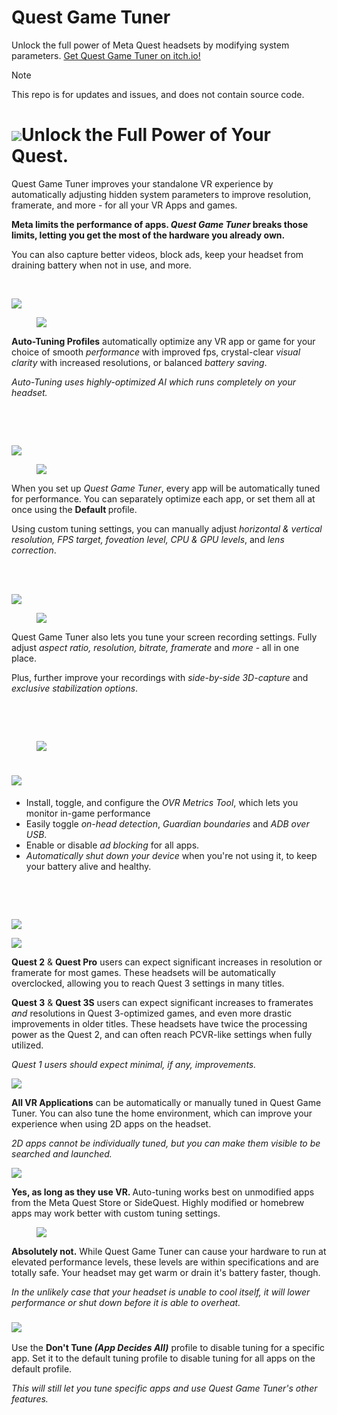 # Quest Game Tuner
Unlock the full power of Meta Quest headsets by modifying system parameters. [Get Quest Game Tuner on itch.io!](https://itch.io/game/edit/2781709)

> [!NOTE]
> This repo is for updates and issues, and does not contain source code.

<h1><strong><img src="https://img.itch.zone/aW1nLzE4MDczODY5LnBuZw==/original/P6TcyU.png"/>Unlock the Full Power of Your Quest.</strong></h1>
<p>Quest Game Tuner improves your standalone VR experience by automatically adjusting hidden system parameters to improve resolution, framerate, and more - for all your VR Apps and games. <br></p>
<p><strong>Meta limits the performance of apps. <em>Quest Game Tuner </em>breaks those limits, letting you get the most of the hardware you already own.</strong><br></p>
<p>You can also capture better videos, block ads, keep your headset from draining battery when not in use,&nbsp;and&nbsp;more.</p>
<p><br></p>
<p><img src="https://img.itch.zone/aW1nLzE4MDU4NjIwLnBuZw==/original/3PLue6.png"></p>
<figure><img src="https://img.itch.zone/aW1nLzE4MDU4NTIwLnBuZw==/original/qcmaBA.png"></figure>
<p><strong>Auto-Tuning Profiles</strong> automatically optimize any VR app or game for your choice of smooth <em>performance </em>with improved fps, crystal-clear <em>visual clarity </em>with increased resolutions, or balanced <em>battery saving</em>.
</p>
<p><em>Auto-Tuning uses highly-optimized AI which runs completely on your headset.<br></em></p>
<p><br></p>
<p><br></p>
<p><img src="https://img.itch.zone/aW1nLzE4MDU4NjIzLnBuZw==/original/bqcQ92.png"></p>
<figure><img src="https://img.itch.zone/aW1nLzE4MDU4NTI3LnBuZw==/original/Bugh0e.png"></figure>
<p>When you set up <em>Quest Game Tuner</em>, every app will be automatically tuned for performance. You can separately optimize each app, or set them all at once using the <strong>Default </strong>profile.</p>
<p>Using custom tuning settings, you can manually adjust <em>horizontal & vertical resolution, FPS target, foveation level, CPU & GPU levels</em>, and <em>lens correction</em>. &nbsp; &nbsp; <br>&nbsp; <br></p>
<p><br></p>
<p><img src="https://img.itch.zone/aW1nLzE4MDU4NzE4LnBuZw==/original/iIZwVe.png"><br></p>
<figure><img src="https://img.itch.zone/aW1nLzE4MDU4NTI5LnBuZw==/original/oF2v1r.png"><br></figure>
<p>Quest Game Tuner also lets you tune your screen recording settings. Fully adjust <em>aspect ratio, resolution, bitrate, framerate </em>and <em>more </em>- all in one place.
</p>
<p>Plus, further improve your recordings with <em>side-by-side 3D-capture </em>and <em>exclusive stabilization options</em>. <br></p>
<p><br></p>
<p><br></p>
<figure><img src="https://img.itch.zone/aW1nLzE4MDU4NzE0LnBuZw==/original/rDQ6Sk.png"></figure>
<h1><img src="https://img.itch.zone/aW1nLzE4MDU4NTMyLnBuZw==/original/EnWmeA.png"></h1>
<ul><li>Install, toggle, and configure the <em>OVR Metrics Tool</em>, which lets you monitor in-game performance</li><li>Easily toggle <em>on-head detection</em>, <em>Guardian boundaries </em>and <em>ADB over USB</em>.
</li><li>Enable or disable <em>ad blocking </em>for all apps.
</li><li><em>Automatically shut down your device </em>when you're not using it, to keep your battery alive and healthy.</li></ul>
<p><br></p>
<p><br></p>
<p><img src="https://img.itch.zone/aW1nLzE4MDU4NzE5LnBuZw==/original/btIQiV.png"><br></p>
<p>
</p>
<p><img src="https://img.itch.zone/aW1nLzE4MDU4ODc3LnBuZw==/original/UcDeYI.png"><br></p>
<p></p>
<p><strong>Quest 2</strong> & <strong>Quest Pro</strong> users can expect significant increases in resolution or framerate for most games. These headsets will be automatically overclocked, allowing you to reach Quest 3 settings in many titles.
</p>
<p><strong>Quest 3</strong> & <strong>Quest 3S</strong> users can expect significant increases to framerates <em>and</em> resolutions in Quest 3-optimized games, and even more drastic improvements in older titles. These headsets have twice the processing power as the Quest 2, and can often reach PCVR-like settings when fully utilized.
</p>
<p><em>Quest 1 users should expect minimal, if any, improvements.<br></em></p>
<p><em><img src="https://img.itch.zone/aW1nLzE4MDU4ODcwLnBuZw==/original/gjbGq0.png"><br></em></p>
<p><strong>All VR Applications</strong> can be automatically or manually tuned in Quest Game Tuner. You can also tune the home environment, which can improve your experience when using 2D apps on the headset.
</p>
<p><em>2D apps cannot be individually tuned, but you can make them visible to be searched and launched. </em><br></p>
<p><img src="https://img.itch.zone/aW1nLzE4MDU4ODg4LnBuZw==/original/OnResl.png"><br></p>
<p></p>
<p><strong>Yes, as long as they use VR. </strong>Auto-tuning works best on unmodified apps from the Meta Quest Store or SideQuest. Highly modified or homebrew apps may work better with custom tuning settings.</p>
<p></p>
<p>
</p>
<figure><img src="https://img.itch.zone/aW1nLzE4MDU4ODg3LnBuZw==/original/UHMwIn.png"></figure>
<p></p>
<p><strong>Absolutely not.</strong> While Quest Game Tuner can cause your hardware to run at elevated performance levels, these levels are within specifications and are totally safe. Your headset may get warm or drain it's battery faster, though. <br></p>
<p><em>In the unlikely case that your headset is unable to cool itself, it  will lower performance or shut down before it is able to overheat. 
<strong><br></strong></em></p>
<h3><img src="https://img.itch.zone/aW1nLzE4MDU4ODgzLnBuZw==/original/NMKL1X.png"></h3>
<p>Use the <strong>Don't Tune <em>(App Decides All)</em></strong> profile to disable tuning for a specific app. Set it to the default tuning profile to disable tuning for all apps on the default profile.</p>
<p><em>This will still let you tune specific apps and use Quest Game Tuner's other features. </em><br><br></p>
